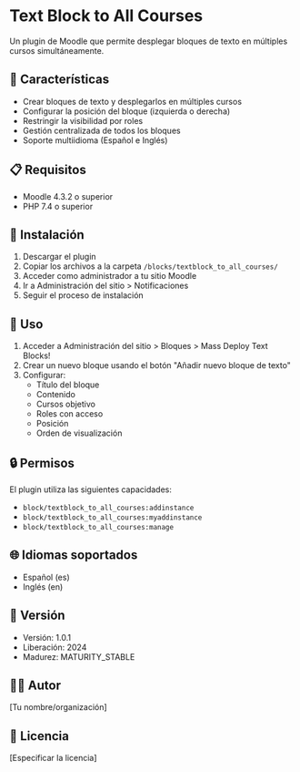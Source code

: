 # Text Block to All Courses

Un plugin de Moodle que permite desplegar bloques de texto en múltiples cursos simultáneamente.

## 🎯 Características

- Crear bloques de texto y desplegarlos en múltiples cursos
- Configurar la posición del bloque (izquierda o derecha)
- Restringir la visibilidad por roles
- Gestión centralizada de todos los bloques
- Soporte multiidioma (Español e Inglés)

## 📋 Requisitos

- Moodle 4.3.2 o superior
- PHP 7.4 o superior

## 🔧 Instalación

1. Descargar el plugin
2. Copiar los archivos a la carpeta `/blocks/textblock_to_all_courses/`
3. Acceder como administrador a tu sitio Moodle
4. Ir a Administración del sitio > Notificaciones
5. Seguir el proceso de instalación

## 🚀 Uso

1. Acceder a Administración del sitio > Bloques > Mass Deploy Text Blocks!
2. Crear un nuevo bloque usando el botón "Añadir nuevo bloque de texto"
3. Configurar:
   - Título del bloque
   - Contenido
   - Cursos objetivo
   - Roles con acceso
   - Posición
   - Orden de visualización

## 🔒 Permisos

El plugin utiliza las siguientes capacidades:
- `block/textblock_to_all_courses:addinstance`
- `block/textblock_to_all_courses:myaddinstance`
- `block/textblock_to_all_courses:manage`

## 🌐 Idiomas soportados

- Español (es)
- Inglés (en)

## 📝 Versión

- Versión: 1.0.1
- Liberación: 2024
- Madurez: MATURITY_STABLE

## 👨‍💻 Autor

[Tu nombre/organización]

## 📄 Licencia

[Especificar la licencia]